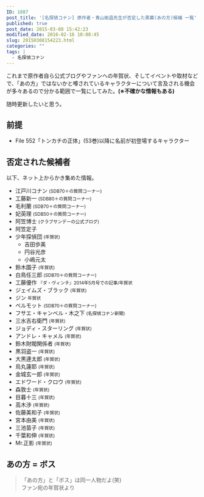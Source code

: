 ```yaml
---
ID: 1887
post_title: '[名探偵コナン] 原作者・青山剛昌先生が否定した黒幕(あの方)候補 一覧'
published: true
post_date: 2015-03-08 15:42:23
modified_date: 2016-02-16 10:08:45
slug: 20150308154223.html
categories: ""
tags: |
  - 名探偵コナン
---
```

これまで原作者自ら公式ブログやファンへの年賀状、そしてイベントや取材などで、「あの方」ではないかと噂されているキャラクターについて言及される機会が多々あるので分かる範囲で一覧にしてみた。**(※不確かな情報もある)**

随時更新したいと思う。
<!--more-->
<h2>前提</h2>
<ul>
<li>File 552「トンカチの正体」(53巻)以降に名前が初登場するキャラクター</li>
</ul>

<h2>否定された候補者</h2>

以下、ネット上からかき集めた情報。

<ul>
    <li>江戸川コナン <small>(SDB70＋の質問コーナー)</small></li>
    <li>工藤新一 <small>(SDB80＋の質問コーナー)</small></li>
    <li>毛利蘭 <small>(SDB70＋の質問コーナー)</small></li>
    <li>妃英理 <small>(SDB50＋の質問コーナー)</small></li>
    <li>阿笠博士 <small>(クラブサンデーの公式ブログ)</small></li>
    <li>阿笠定子</li>
    <li>少年探偵団 <small>(年賀状)</small>
        <ul>
            <li>吉田歩美</li>
            <li>円谷光彦</li>
            <li>小嶋元太</li>
        </ul>
    </li>
    <li>鈴木園子 <small>(年賀状)</small></li>
    <li>白鳥任三郎 <small>(SDB70＋の質問コーナー)</small></li>
    <li>工藤優作 <small>『ダ・ヴィンチ』2014年5月号での記事/年賀状</small></li>
    <li>ジェイムズ・ブラック <small>(年賀状)</small></li>
    <li>ジン <small>年賀状</small></li>
    <li>ベルモット <small>(SDB70＋の質問コーナー)</small></li>
    <li>フサエ・キャンベル・木之下 <small>(名探偵コナン新聞)</small></li>
    <li>三水吉右衛門 <small>(年賀状)</small></li>
    <!-- -->
    <li>ジョディ・スターリング <small>(年賀状)</small></li>
    <li>アンドレ・キャメル <small>(年賀状)</small></li>
    <li>鈴木財閥関係者 <small>(年賀状)</small></li>
    <li>黒羽盗一 <small>(年賀状)</small></li>
    <li>大黒連太郎 <small>(年賀状)</small></li>
    <li>烏丸蓮耶 <small>(年賀状)</small></li>
    <li>金城玄一郎 <small>(年賀状)</small></li>
    <li>エドワード・クロウ <small>(年賀状)</small></li>
    <li>森敦士 <small>(年賀状)</small></li>
    <li>目暮十三 <small>(年賀状)</small></li>
    <li>高木渉 <small>(年賀状)</small></li>
    <li>佐藤美和子 <small>(年賀状)</small></li>
    <li>宮本由美 <small>(年賀状)</small></li>
    <li>三池苗子 <small>(年賀状)</small></li>
    <li>千葉和伸 <small>(年賀状)</small></li>
    <li>Mr.正影 <small>(年賀状)</small></li>
</ul>

<h2>あの方 = ボス</h2>
<blockquote>「あの方」と「ボス」は同一人物だよ(笑)

<footer>ファン宛の年賀状より</footer></blockquote>